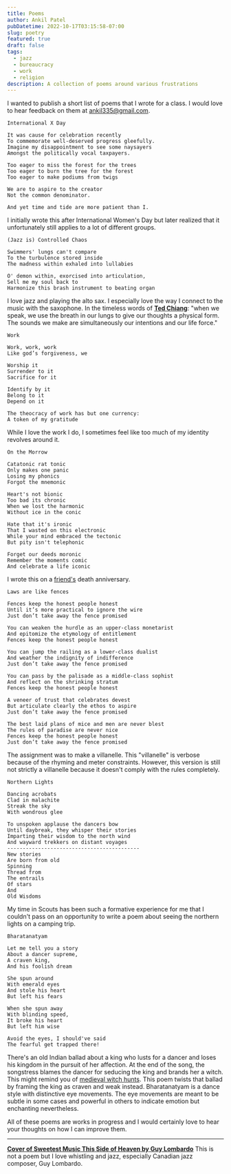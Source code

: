 ```yaml
---
title: Poems
author: Ankil Patel
pubDatetime: 2022-10-17T03:15:58-07:00
slug: poetry
featured: true
draft: false
tags:
  - jazz
  - bureaucracy
  - work
  - religion
description: A collection of poems around various frustrations
---
```


I wanted to publish a short list of poems that I wrote for a class. I would love to hear feedback on them at <ankil335@gmail.com>.

```
International X Day

It was cause for celebration recently
To commemorate well-deserved progress gleefully.
Imagine my disappointment to see some naysayers
Amongst the politically vocal taxpayers.

Too eager to miss the forest for the trees
Too eager to burn the tree for the forest
Too eager to make podiums from twigs

We are to aspire to the creator
Not the common denominator.

And yet time and tide are more patient than I.
```

I initially wrote this after International Women's Day but later realized that it unfortunately still applies to a lot of different groups.

```
(Jazz is) Controlled Chaos

Swimmers' lungs can't compare
To the turbulence stored inside
The madness within exhaled into lullabies

O' demon within, exorcised into articulation,
Sell me my soul back to
Harmonize this brash instrument to beating organ
```

I love jazz and playing the alto sax. I especially love the way I connect to the music with the saxophone. In the timeless words of **[Ted Chiang](https://electricliterature.com/the-great-silence-by-ted-chiang/)**: "when we speak, we use the breath in our lungs to give our thoughts a physical form. The sounds we make are simultaneously our intentions and our life force."

```
Work

Work, work, work
Like god’s forgiveness, we

Worship it
Surrender to it
Sacrifice for it

Identify by it
Belong to it
Depend on it

The theocracy of work has but one currency:
A token of my gratitude
```

While I love the work I do, I sometimes feel like too much of my identity revolves around it.

```
On the Morrow

Catatonic rat tonic
Only makes one panic
Losing my phonics
Forgot the mnemonic

Heart's not bionic
Too bad its chronic
When we lost the harmonic
Without ice in the conic

Hate that it's ironic
That I wasted on this electronic
While your mind embraced the tectonic
But pity isn't telephonic

Forget our deeds moronic
Remember the moments comic
And celebrate a life iconic
```

I wrote this on a [friend's](/posts/lack-of-closure) death anniversary.

```
Laws are like fences

Fences keep the honest people honest
Until it’s more practical to ignore the wire
Just don’t take away the fence promised

You can weaken the hurdle as an upper-class monetarist
And epitomize the etymology of entitlement
Fences keep the honest people honest

You can jump the railing as a lower-class dualist
And weather the indignity of indifference
Just don’t take away the fence promised

You can pass by the palisade as a middle-class sophist
And reflect on the shrinking stratum
Fences keep the honest people honest

A veneer of trust that celebrates devest
But articulate clearly the ethos to aspire
Just don’t take away the fence promised

The best laid plans of mice and men are never blest
The rules of paradise are never nice
Fences keep the honest people honest
Just don’t take away the fence promised
```

The assignment was to make a villanelle. This "villanelle" is verbose because of the rhyming and meter constraints. However, this version is still not strictly a villanelle because it doesn't comply with the rules completely.

```
Northern Lights

Dancing acrobats
Clad in malachite
Streak the sky
With wondrous glee

To unspoken applause the dancers bow
Until daybreak, they whisper their stories
Imparting their wisdom to the north wind
And wayward trekkers on distant voyages
-------------------------------------------
New stories
Are born from old
Spinning
Thread from
The entrails
Of stars
And
Old Wisdoms
```

My time in Scouts has been such a formative experience for me that I couldn't pass on an opportunity to write a poem about seeing the northern lights on a camping trip.

```
Bharatanatyam

Let me tell you a story
About a dancer supreme,
A craven king,
And his foolish dream

She spun around
With emerald eyes
And stole his heart
But left his fears

When she spun away
With blinding speed,
It broke his heart
But left him wise

Avoid the eyes, I should've said
The fearful get trapped there!
```

There's an old Indian ballad about a king who lusts for a dancer and loses his kingdom in the pursuit of her affection. At the end of the song, the songstress blames the dancer for seducing the king and brands her a witch. This might remind you of [medieval witch hunts](https://www.youtube.com/watch?v=X2xlQaimsGg). This poem twists that ballad by framing the king as craven and weak instead.
Bharatanatyam is a dance style with distinctive eye movements. The eye movements are meant to be subtle in some cases and powerful in others to indicate emotion but enchanting nevertheless.

All of these poems are works in progress and I would certainly love to hear your thoughts on how I can improve them.

---

**[Cover of Sweetest Music This Side of Heaven by Guy Lombardo](https://soundcloud.com/ankil-p/whistling-cover-to-the-opening-to-the-sweetest-side-of-heaven)**
This is not a poem but I love whistling and jazz, especially Canadian jazz composer, Guy Lombardo.
